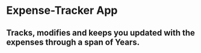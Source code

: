 # Expense-Tracker App
## Tracks, modifies and keeps you updated with the expenses through a span of Years.
